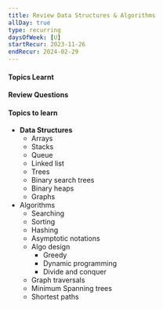```yaml
---
title: Review Data Structures & Algorithms
allDay: true
type: recurring
daysOfWeek: [U]
startRecur: 2023-11-26
endRecur: 2024-02-29
---
```

#### Topics Learnt

#### Review Questions

#### Topics to learn
- **Data Structures**
	- Arrays
	- Stacks
	- Queue
	- Linked list
	- Trees
	- Binary search trees
	- Binary heaps
	- Graphs
- Algorithms
	- Searching
	- Sorting
	- Hashing
	- Asymptotic notations 
	- Algo design 
		- Greedy
		- Dynamic programming
		- Divide and conquer
	- Graph traversals 
	- Minimum Spanning trees
	- Shortest paths 